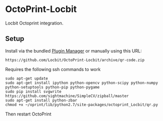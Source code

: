 # OctoPrint-Locbit

Locbit Octoprint integration.

## Setup

Install via the bundled [Plugin Manager](https://github.com/foosel/OctoPrint/wiki/Plugin:-Plugin-Manager)
or manually using this URL:

    https://github.com/Locbit/OctoPrint-Locbit/archive/qr-code.zip

Requires the following ssh commands to work

    sudo apt-get update
    sudo apt-get install ipython python-opencv python-scipy python-numpy python-setuptools python-pip python-pygame
    sudo pip install svgwrite https://github.com/sightmachine/SimpleCV/zipball/master
    sudo apt-get install python-zbar
    chmod +x ~/oprint/lib/python2.7/site-packages/octoprint_Locbit/qr.py

Then restart OctoPrint

